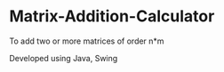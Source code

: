 # Matrix-Addition-Calculator
To add two or more matrices of order  n*m

Developed using Java, Swing

